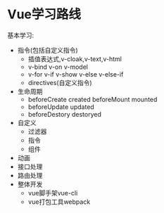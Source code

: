 # Vue学习路线

基本学习:

- 指令(包括自定义指令)
  - 插值表达式,v-cloak,v-text,v-html
  - v-bind v-on v-model
  - v-for v-if v-show v-else v-else-if
  - directives(自定义指令)
- 生命周期
  - beforeCreate created beforeMount mounted
  - beforeUpdate updated
  - beforeDestory destoryed
- 自定义
  - 过滤器
  - 指令
  - 组件
- 动画
- 接口处理
- 路由处理
- 整体开发
  - vue脚手架vue-cli
  - vue打包工具webpack 